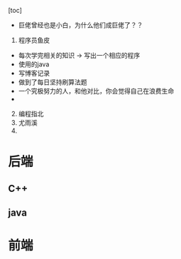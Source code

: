 [toc]

- 巨佬曾经也是小白，为什么他们成巨佬了？？

1. 程序员鱼皮
- 每次学完相关的知识 -> 写出一个相应的程序
- 使用的java
- 写博客记录
- 做到了每日坚持刷算法题
- 一个究极努力的人，和他对比，你会觉得自己在浪费生命
- 

2. 编程指北
3. 尤雨溪
4. 

# 后端
## C++
## java

# 前端
